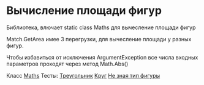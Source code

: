 # Вычисление площади фигур
Библиотека, влючает static class Maths для вычесление площади фигур

Match.GetArea имее 3 перегрузки, для вычесление площади у разных фигур.

Чтобы избавиться от исключения ArgumentException все числа входных параметров проходят через метод Math.Abs()

Класс [Maths](https://github.com/Lifanov1996/Figure/blob/main/AreaFigures/Maths.cs)
Тесты:
[Треугольник](https://github.com/Lifanov1996/Figure/blob/main/AreaFigure.Tests/MathsGetAreaTriangleTests.cs)
[Круг](https://github.com/Lifanov1996/Figure/blob/main/AreaFigure.Tests/MatshGetAreaCircleTests.cs)
[Не зная тип фигуры](https://github.com/Lifanov1996/Figure/blob/main/AreaFigure.Tests/MatshGetAreaCircleTests.cs)
